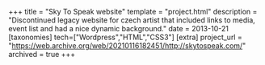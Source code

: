 +++
title = "Sky To Speak website"
template = "project.html"
description = "Discontinued legacy website for czech artist that included links to media, event list and had a nice dynamic background."
date = 2013-10-21
[taxonomies]
tech=["Wordpress","HTML","CSS3"]
[extra]
project_url = "https://web.archive.org/web/20210116182451/http://skytospeak.com/"
archived = true
+++

